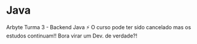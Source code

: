 # Java
 Arbyte Turma 3 - Backend Java ⚡
 O curso pode ter sido cancelado mas os estudos continuam!!
 Bora virar um Dev. de verdade?!
